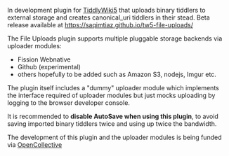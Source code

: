 In development plugin for [TiddlyWiki5](https://github.com/Jermolene/TiddlyWiki5) that uploads binary tiddlers to external storage and creates canonical_uri tiddlers in their stead.
Beta release available at https://saqimtiaz.github.io/tw5-file-uploads/

The File Uploads plugin supports multiple pluggable storage backends via uploader modules:

* Fission Webnative
* Github (experimental)
* others hopefully to be added such as Amazon S3, nodejs, Imgur etc.

The plugin itself includes a "dummy" uploader module which implements the interface required of uploader modules but just mocks uploading by logging to the browser developer console.

It is recommended to **disable AutoSave when using this plugin**, to avoid saving imported binary tiddlers twice and using up twice the bandwidth.

The development of this plugin and the uploader modules is being funded via [OpenCollective](https://opencollective.com/tiddlywiki-on-fission/projects/tiddlywiki-file-upload)